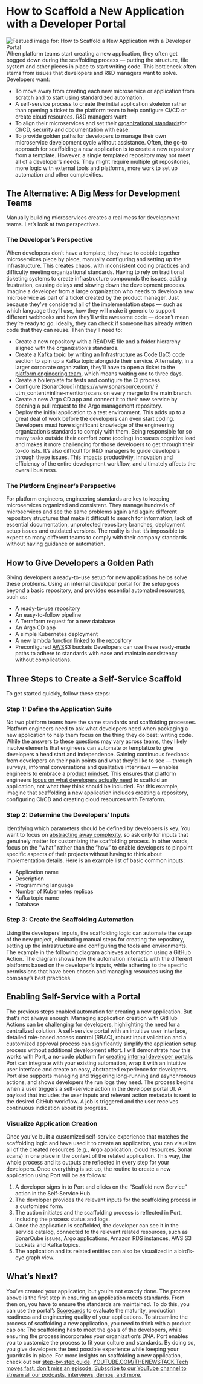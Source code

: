 # How to Scaffold a New Application with a Developer Portal
![Featued image for: How to Scaffold a New Application with a Developer Portal](https://cdn.thenewstack.io/media/2024/03/16d01e0a-scaffold-new-application-portal-1024x576.jpg)
When platform teams start creating a new application, they often get bogged down during the scaffolding process — putting the structure, file system and other pieces in place to start writing code. This bottleneck often stems from issues that developers and R&D managers want to solve.
Developers want:
- To move away from creating each new microservice or application from scratch and to start using standardized automation.
- A self-service process to create the initial application skeleton rather than opening a ticket to the platform team to help configure CI/CD or create cloud resources.
R&D managers want:
- To align their microservices and set their
[organizational standards](https://thenewstack.io/setting-kubernetes-standards-with-platform-engineering/)for CI/CD, security and documentation with ease.
- To provide golden paths for developers to manage their own microservice development cycle without assistance.
Often, the go-to approach for scaffolding a new application is to create a new repository from a template. However, a single templated repository may not meet all of a developer’s needs. They might require multiple git repositories, more logic with external tools and platforms, more work to set up automation and other complexities.
## The Alternative: A Big Mess for Development Teams
Manually building microservices creates a real mess for development teams. Let’s look at two perspectives.
### The Developer’s Perspective
When developers don’t have a template, they have to cobble together microservices piece by piece, manually configuring and setting up the infrastructure. This creates chaos, with inconsistent coding practices and difficulty meeting organizational standards.
Having to rely on traditional ticketing systems to create infrastructure compounds the issues, adding frustration, causing delays and slowing down the development process.
Imagine a developer from a large organization who needs to develop a new microservice as part of a ticket created by the product manager. Just because they’ve considered all of the implementation steps — such as which language they’ll use, how they will make it generic to support different webhooks and how they’ll write awesome code — doesn’t mean they’re ready to go.
Ideally, they can check if someone has already written code that they can reuse. Then they’ll need to:
- Create a new repository with a README file and a folder hierarchy aligned with the organization’s standards.
- Create a Kafka topic by writing an Infrastructure as Code (IaC) code section to spin up a Kafka topic alongside their service. Alternately, in a larger corporate organization, they’ll have to open a ticket to the
[platform engineering team](https://thenewstack.io/how-team-topologies-supports-platform-engineering/), which means waiting one to three days.
- Create a boilerplate for tests and configure the CI process.
- Configure
[SonarCloud](https://www.sonarsource.com/ ?utm_content=inline-mention)scans on every merge to the main branch.
- Create a new Argo CD app and connect it to their new service by opening a pull request to the Argo management repository.
- Deploy the initial application to a test environment.
This adds up to a great deal of work before the developers can even start coding. Developers must have significant knowledge of the engineering organization’s standards to comply with them. Being responsible for so many tasks outside their comfort zone (coding) increases cognitive load and makes it more challenging for those developers to get through their to-do lists.
It’s also difficult for R&D managers to guide developers through these issues. This impacts productivity, innovation and efficiency of the entire development workflow, and ultimately affects the overall business.
### The Platform Engineer’s Perspective
For platform engineers, engineering standards are key to keeping microservices organized and consistent. They manage hundreds of microservices and see the same problems again and again: different repository structures that make it difficult to search for information, lack of essential documentation, unprotected repository branches, deployment setup issues and outdated versions.
The reality is that it’s impossible to expect so many different teams to comply with their company standards without having guidance or automation.
## How to Give Developers a Golden Path
Giving developers a ready-to-use setup for new applications helps solve these problems. Using an internal developer portal for the setup goes beyond a basic repository, and provides essential automated resources, such as:
- A ready-to-use repository
- An easy-to-follow pipeline
- A Terraform request for a new database
- An Argo CD app
- A simple Kubernetes deployment
- A new lambda function linked to the repository
- Preconfigured
[AWS](https://aws.amazon.com/?utm_content=inline-mention)S3 buckets
Developers can use these ready-made paths to adhere to standards with ease and maintain consistency without complications.
## Three Steps to Create a Self-Service Scaffold
To get started quickly, follow these steps:
### Step 1: Define the Application Suite
No two platform teams have the same standards and scaffolding processes. Platform engineers need to ask what developers need when packaging a new application to help them focus on the thing they do best: writing code.
While the answers to these questions may vary across teams, they likely involve elements that engineers can automate or templatize to give developers a head start and independence.
Gaining continuous feedback from developers on their pain points and what they’d like to see — through surveys, informal conversations and qualitative interviews — enables engineers to embrace a
[product mindset](https://www.getport.io/blog/platform-as-a-product-portal-as-a-product-why-you-should-use-both). This ensures that platform engineers [focus on what developers actually need](https://thenewstack.io/which-features-does-your-platform-engineering-portal-need/) to scaffold an application, not what they think should be included.
For this example, imagine that scaffolding a new application includes creating a repository, configuring CI/CD and creating cloud resources with Terraform.
### Step 2: Determine the Developers’ Inputs
Identifying which parameters should be defined by developers is key. You want to focus on
[abstracting away complexity](https://thenewstack.io/developer-portals-can-abstract-away-kubernetes-complexity/), so ask only for inputs that genuinely matter for customizing the scaffolding process. In other words, focus on the “what” rather than the “how” to enable developers to pinpoint specific aspects of their projects without having to think about implementation details.
Here is an example list of basic common inputs:
- Application name
- Description
- Programming language
- Number of Kubernetes replicas
- Kafka topic name
- Database
### Step 3: Create the Scaffolding Automation
Using the developers’ inputs, the scaffolding logic can automate the setup of the new project, eliminating manual steps for creating the repository, setting up the infrastructure and configuring the tools and environments.
The example in the following diagram achieves automation using a GitHub Action.
The diagram shows how the automation interacts with the different platforms based on the developer’s inputs, while adhering to the specific permissions that have been chosen and managing resources using the company’s best practices.
## Enabling Self-Service with a Portal
The previous steps enabled automation for creating a new application. But that’s not always enough.
Managing application creation with GitHub Actions can be challenging for developers, highlighting the need for a centralized solution. A self-service portal with an intuitive user interface, detailed role-based access control (RBAC), robust input validation and a customized approval process can significantly simplify the application setup process without additional development effort.
I will demonstrate how this works with Port, a no-code platform for
[creating internal developer portals](https://thenewstack.io/how-to-create-an-internal-developer-portal-mvp/). Port can integrate with your existing automation, wrap it with an intuitive user interface and create an easy, abstracted experience for developers. Port also supports managing and triggering long-running and asynchronous actions, and shows developers the run logs they need.
The process begins when a user triggers a self-service action in the developer portal UI.
A payload that includes the user inputs and relevant action metadata is sent to the desired GitHub workflow.
A job is triggered and the user receives continuous indication about its progress.
### Visualize Application Creation
Once you’ve built a customized self-service experience that matches the scaffolding logic and have used it to create an application, you can visualize all of the created resources (e.g., Argo application, cloud resources, Sonar scans) in one place in the context of the related application. This way, the whole process and its outputs are reflected in every step for your developers.
Once everything is set up, the routine to create a new application using Port will be as follows:
1. A developer signs in to Port and clicks on the “Scaffold new Service” action in the Self-Service Hub.
2. The developer provides the relevant inputs for the scaffolding process in a customized form.
3. The action initiates and the scaffolding process is reflected in Port, including the process status and logs.
4. Once the application is scaffolded, the developer can see it in the service catalog, connected to the relevant related resources, such as SonarQube issues, Argo applications, Amazon RDS instances, AWS S3 buckets and Kafka topics.
5. The application and its related entities can also be visualized in a bird’s-eye graph view.
## What’s Next?
You’ve created your application, but you’re not exactly done. The process above is the first step in ensuring an application meets standards. From then on, you have to ensure the standards are maintained. To do this, you can use the portal’s
[Scorecards](https://www.getport.io/product/scorecards-and-initiatives) to evaluate the maturity, production readiness and engineering quality of your applications.
To streamline the process of scaffolding a new application, you need to think with a product cap on: The scaffolding has to meet the goals of the developers, while ensuring the process incorporates your organization’s DNA. Port enables you to customize the process to fit your culture and standards. By doing so, you give developers the best possible experience while keeping your guardrails in place.
For more insights on scaffolding a new application, check out our
[step-by-step guide](https://docs.getport.io/guides-and-tutorials/scaffold-a-new-service). [
YOUTUBE.COM/THENEWSTACK
Tech moves fast, don't miss an episode. Subscribe to our YouTube
channel to stream all our podcasts, interviews, demos, and more.
](https://youtube.com/thenewstack?sub_confirmation=1)